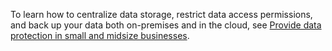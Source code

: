 To learn how to centralize data storage, restrict data access permissions, and back up your data both on-premises and in the cloud, see [Provide data protection in small and midsize businesses](http://technet.microsoft.com/library/dn582043.aspx).